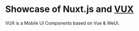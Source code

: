 # Showcase of Nuxt.js and [VUX](https://github.com/airyland/vux)

VUX is a Mobile UI Components based on Vue & WeUI.
